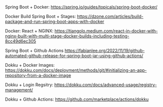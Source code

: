 Spring Boot + Docker:
https://spring.io/guides/topicals/spring-boot-docker/

Docker Build Spring Boot + Stages:
https://dzone.com/articles/build-package-and-run-spring-boot-apps-with-docker

Docker: React + NGINX:
https://tiangolo.medium.com/react-in-docker-with-nginx-built-with-multi-stage-docker-builds-including-testing-8cc49d6ec305

Spring Boot + Github Actions
https://fabianlee.org/2022/11/19/github-automated-github-release-for-spring-boot-jar-using-github-actions/

Dokku + Docker Images:
https://dokku.com/docs/deployment/methods/git/#initializing-an-app-repository-from-a-docker-image

Dokku + Login Regsitry:
https://dokku.com/docs/advanced-usage/registry-management/

Dokku + Github Actions:
https://github.com/marketplace/actions/dokku
